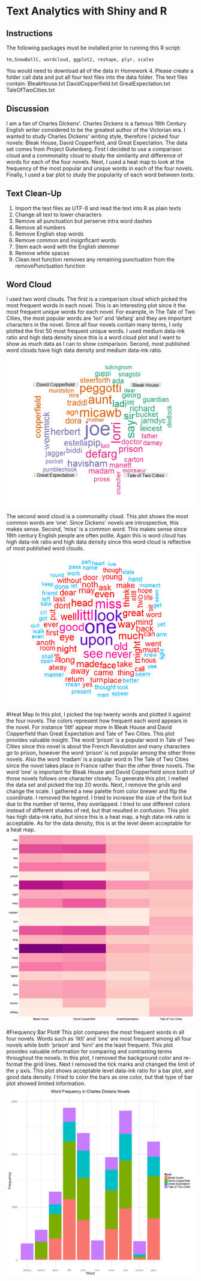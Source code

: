 Text Analytics with Shiny and R
==============================

## Instructions ##

The following packages must be installed prior to running this R script:
```
tm,SnowBallC, wordcloud, ggplot2, reshape, plyr, scales
```

You would need to download all of the data in Homework 4. Please create a folder call data and put all four text files into the data folder. The text files contain:
BleakHouse.txt
DavidCopperfield.txt
GreatExpectation.txt
TaleOfTwoCities.txt

## Discussion ##

I am a fan of Charles Dickens'. Charles Dickens is a famous 19th Century English writer considered to be the greatest author of the Victorian era. I wanted to study Charles Dickens' writing style, therefore I picked four novels: Bleak House, David Copperfield, and Great Expectation. The data set comes from Project Gutenberg. First I decided to use a comparison cloud and a commonality cloud to study the similarity and difference of words for each of the four novels. Next, I used a heat map to look at the frequency of the most popular and unique words in each of the four novels. Finally, I used a bar plot to study the popularity of each word between texts. 

## Text Clean-Up ##
1. Import the text files as UTF-8 and read the text into R as plain texts
2. Change all text to lower characters
3. Remove all punctuation but perserve intra word dashes
4. Remove all numbers
5. Remove English stop words
6. Remove common and insignficant words
7. Stem each word with the English stemmer
8. Remove white spaces
9. Clean.text function removes any remaining punctuation from the removePunctuation function

## Word Cloud ##

I used two word clouds. The first is a comparison cloud which picked the most frequent words in each novel. This is an interesting plot since it the most frequent unique words for each novel. For example, in The Tale of Two Cities, the most popular words are ’lori’ and ‘defarg’ and they are important characters in the novel. Since all four novels contain many terms, I only plotted the first 50 most frequent unique words. I used medium data-ink ratio and high data density since this is a word cloud plot and I want to show as much data as I can to show comparison. Second, most published word clouds have high data density and medium data-ink ratio.
![IMAGE](Yi_Comparison.png)

The second word cloud is a commonality cloud. This plot shows the most common words are ‘one’. Since Dickens' novels are introspective, this makes sense. Second, ‘miss’ is a common word. This makes sense since 19th century English people are often polite. Again this is word cloud has high data-ink ratio and high data density since this word cloud is reflective of most published word clouds. 
![IMAGE](Yi_Commonality.png)

#Heat Map
In this plot, I picked the top twenty words and plotted it against the four novels. The colors represent how frequent each word appears in the novel. For instance ‘littl’ appear more in Bleak House and David Copperfield than Great Expectation and Tale of Two Cities. This plot provides valuable insight. The word ‘prison’ is a popular word in Tale of Two Cities since this novel is about the French Revolution and many characters go to prison, however the word ‘prison’ is not popular among the other three novels. Also the word ‘madam’ is a popular word in The Tale of Two Cities since the novel takes place in France rather than the other three novels. The word ‘one’ is important for Bleak House and David Copperfield since both of those novels follows one character closely.
To generate this plot, I melted the data set and picked the top 20 words. Next, I remove the grids and change the scale. I gathered a new palette from color brewer and flip the coordinate. I removed the legend. I tried to increase the size of the font but due to the number of terms, they overlapped. I tried to use different colors instead of different shades of red, but that resulted in confusion. This plot has high data-ink ratio, but since this is a heat map, a high data-ink ratio is acceptable. As for the data density, this is at the level deem acceptable for a heat map.
![IMAGE](Yi_HeatMap.png)


#Frequency Bar Plot#
This plot compares the most frequent words in all four novels. Words such as ‘littl’ and ‘one’ are most frequent among all four novels while both ‘prison’ and ‘lorri’ are the least frequent. This plot provides valuable information for comparing and contrasting terms throughout the novels. In this plot, I removed the background color and re-format the grid lines. Next I removed the tick marks and changed the limit of the y axis. This plot shows acceptable level data-ink ratio for a bar plot, and good data density. I tried to color the bars as one color, but that type of bar plot showed limited information.
![IMAGE](Yi_BarPlot.png)



